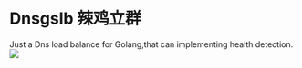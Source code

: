 # Dnsgslb 辣鸡立群
Just a Dns load balance for Golang,that can implementing health detection.
![](https://github.com/xuliqun131/Dnsgslb/blob/master/Dnsgslb/image/dnsgslb.png)
